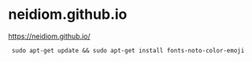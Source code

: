 # neidiom.github.io

https://neidiom.github.io/

```
 sudo apt-get update && sudo apt-get install fonts-noto-color-emoji
 ```
